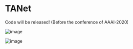# TANet

Code will be released! (Before the conference of AAAI-2020)


![image](https://github.com/happinesslz/TANet/tree/master/imgs/TA_Module.png)


![image](https://github.com/happinesslz/TANet/tree/master/imgs/Coarse-To-Fine.png)
